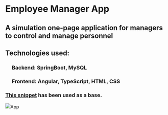 # Employee Manager App

## A simulation one-page application for managers to control and manage personnel

## Technologies used:
### &emsp; Backend: SpringBoot, MySQL
### &emsp; Frontend: Angular, TypeScript, HTML, CSS

### [This snippet](https://www.bootdey.com/snippets/view/bs4-contact-cards) has been used as a base.

<img src="https://1drv.ms/u/s!AhDTMdUaMKsCbVKY-7VpM0n5O0w"/>App